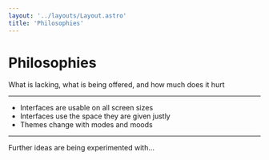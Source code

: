 ```yaml
---
layout: '../layouts/Layout.astro'
title: 'Philosophies'
---
```


# Philosophies

What is lacking, what is being offered, and how much does it hurt

---

- Interfaces are usable on all screen sizes
- Interfaces use the space they are given justly
- Themes change with modes and moods

---

Further ideas are being experimented with... 
